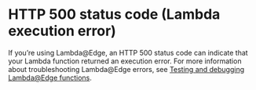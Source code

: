 # HTTP 500 status code \(Lambda execution error\)<a name="http-500-lambda-execution-error"></a>

If you’re using Lambda@Edge, an HTTP 500 status code can indicate that your Lambda function returned an execution error\. For more information about troubleshooting Lambda@Edge errors, see [Testing and debugging Lambda@Edge functions](lambda-edge-testing-debugging.md)\.